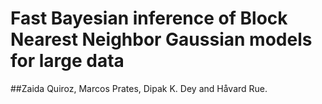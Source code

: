 # Fast Bayesian inference of Block Nearest Neighbor Gaussian models for large data

##Zaida Quiroz,  Marcos Prates, Dipak K. Dey and Håvard Rue.

